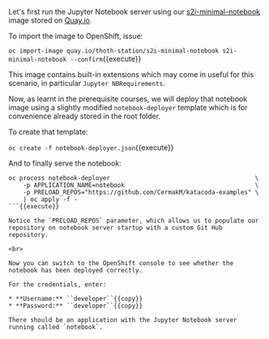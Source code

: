 Let's first run the Jupyter Notebook server using our [s2i-minimal-notebook](https://github.com/thoth-station/s2i-minimal-notebook) image stored on [Quay.io](https://quay.io/).

To import the image to OpenShift, issue:

``oc import-image quay.io/thoth-station/s2i-minimal-notebook s2i-minimal-notebook --confirm``{{execute}}

This image contains built-in extensions which may come in useful for this scenario, in particular `Jupyter NBRequirements`.

Now, as learnt in the prerequisite courses, we will deploy that notebook image using a slightly modified `notebook-deployer` template which is for convenience already stored in the root folder.

To create that template:

``oc create -f notebook-deployer.json``{{execute}}

And to finally serve the notebook:

```
oc process notebook-deployer                                        \
    -p APPLICATION_NAME=notebook                                    \
    -p PRELOAD_REPOS="https://github.com/CermakM/katacoda-examples" \
    | oc apply -f -
```{{execute}}

Notice the `PRELOAD_REPOS` parameter, which allows us to populate our repository on notebook server startup with a custom Git Hub repository.

<br>

Now you can switch to the OpenShift console to see whether the notebook has been deployed correctly.

For the credentials, enter:

* **Username:** ``developer``{{copy}}
* **Password:** ``developer``{{copy}}

There should be an application with the Jupyter Notebook server running called `notebook`.
